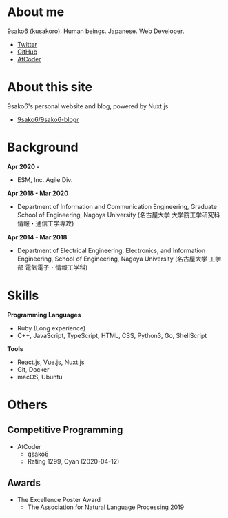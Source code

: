 # About me

9sako6 (kusakoro). Human beings. Japanese. Web Developer.

- <a href="https://twitter.com/9sako6/" target="_blank" rel="noopener noreferrer">Twitter</a>
- <a href="https://github.com/9sako6/" target="_blank" rel="noopener noreferrer">GitHub</a>
- <a href="https://atcoder.jp/users/qsako6/" target="_blank" rel="noopener noreferrer">AtCoder</a>

# About this site

9sako6's personal website and blog, powered by Nuxt.js.

- <a href="https://github.com/9sako6/9sako6-blog" target="_blank" rel="noopener noreferrer">9sako6/9sako6-blogr</a>

# Background

**Apr 2020 -**
- ESM, Inc. Agile Div.

**Apr 2018 - Mar 2020**
- Department of Information and Communication Engineering, Graduate School of Engineering, Nagoya University (名古屋大学 大学院工学研究科 情報・通信工学専攻)

**Apr 2014 - Mar 2018**
- Department of Electrical Engineering, Electronics, and Information Engineering, School of Engineering, Nagoya University (名古屋大学 工学部 電気電子・情報工学科)

# Skills
**Programming Languages**
- Ruby (Long experience)
- C++, JavaScript, TypeScript, HTML, CSS, Python3, Go, ShellScript

**Tools**
- React.js, Vue.js, Nuxt.js
- Git, Docker
- macOS, Ubuntu

# Others
## Competitive Programming
- AtCoder
  - <a href="https://atcoder.jp/users/qsako6/" target="_blank" rel="noopener noreferrer">qsako6</a>
  - Rating 1299, Cyan (2020-04-12)

## Awards
- The Excellence Poster Award
  - The Association for Natural Language Processing 2019
